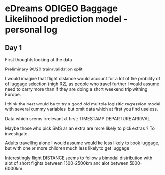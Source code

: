 # eDreams ODIGEO Baggage Likelihood prediction model - personal log

## Day 1

First thoughts looking at the data



Preliminary 80/20 train/validation split

I would imagine that flight distance would account for a lot of the probility of  of luggage selection (high R2), as people who travel further I would assume need to carry more than if they are doing a short weekend trip withing Europe.

I think the best would be to try a good old mulitple logisitic regression model with several dummy variables, but omit data which at first you find useless.

Data which seems irrelevant at first:
TIMESTAMP
DEPARTURE
ARRIVAL



Maybe those who pick SMS as an extra are more likely to pick extras ? To investigate.

Adults travelling alone I would assume would be less likely to book luggage, but with one or more children much less likely to get luggage

Interestingly flight DISTANCE seems to follow a bimodal distribution with alot of short flights between 1500-2500km and alot between 5000-6000km.


